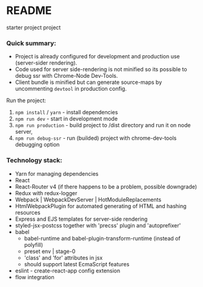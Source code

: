 # README #

starter project project

### Quick summary: ###

* Project is already configured for development and production use (server-sider rendering).
* Code used for server side-rendering is not minified so its possible to debug ssr with Chrome-Node Dev-Tools.
* Client bundle is minified but can generate source-maps by uncommenting `devtool` in production config.

Run the project:
1. `npm install` / `yarn` - install dependencies
2. `npm run dev` - start in development mode
3. `npm run production` - build project to /dist directory and run it on node server,
4. `npm run debug-ssr` - run (builded) project with chrome-dev-tools debugging option

### Technology stack: ###
* Yarn for managing dependencies
* React
* React-Router v4 (if there happens to be a problem, possible downgrade)
* Redux with redux-logger
* Webpack | WebpackDevServer | HotModuleReplacements
* HtmlWebpackPlugin for automated generating of HTML and hashing resources
* Express and EJS templates for server-side rendering 
* styled-jsx-postcss together with 'precss' plugin and 'autoprefixer'
* babel
    * babel-runtime and babel-plugin-transform-runtime (instead of polyfill)
    * preset env | stage-0
    * 'class' and 'for' attributes in jsx
    * should support latest EcmaScript features
* eslint - create-react-app config extension
* flow integration